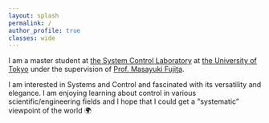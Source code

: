 ```yaml
---
layout: splash
permalink: /
author_profile: true
classes: wide
---
```


I am a master student at [the System Control Laboratory](https://www.scl.ipc.i.u-tokyo.ac.jp) 
at [the University of Tokyo](https://www.u-tokyo.ac.jp/en/index.html) under the supervision of 
[Prof. Masayuki Fujita](http://www.fl.ctrl.titech.ac.jp/member/fujita/fujitae.html).

I am interested in Systems and Control and fascinated with its versatility and elegance.
I am enjoying learning about control in various scientific/engineering fields and 
I hope that I could get a "systematic” viewpoint of the world 🌍

<!-- The researches can be seen from [here](./researches). -->

